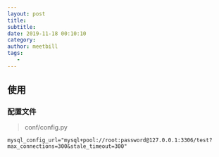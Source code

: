```yaml
---
layout: post
title:
subtitle:
date: 2019-11-18 00:10:10
category:
author: meetbill
tags:
   -
---
```


## 使用

### 配置文件
> conf/config.py
```
mysql_config_url="mysql+pool://root:password@127.0.0.1:3306/test?max_connections=300&stale_timeout=300"
```
